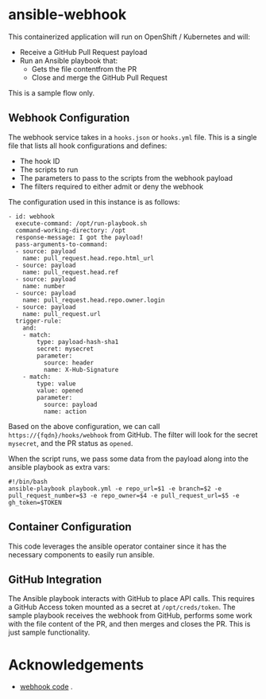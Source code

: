 # ansible-webhook
This containerized application will run on OpenShift / Kubernetes and will: 
- Receive a GitHub Pull Request payload
- Run an Ansible playbook that: 
  - Gets the file contentfrom the PR
  - Close and merge the GitHub Pull Request

This is a sample flow only. 

## Webhook Configuration
The webhook service takes in a `hooks.json` or `hooks.yml` file. This is a single file that lists all hook configurations and defines: 
- The hook ID
- The scripts to run
- The parameters to pass to the scripts from the webhook payload
- The filters required to either admit or deny the webhook

The configuration used in this instance is as follows:
```
- id: webhook
  execute-command: /opt/run-playbook.sh
  command-working-directory: /opt
  response-message: I got the payload!
  pass-arguments-to-command:
  - source: payload
    name: pull_request.head.repo.html_url
  - source: payload
    name: pull_request.head.ref
  - source: payload
    name: number
  - source: payload
    name: pull_request.head.repo.owner.login
  - source: payload
    name: pull_request.url
  trigger-rule:
    and:
    - match:
        type: payload-hash-sha1
        secret: mysecret
        parameter:
          source: header
          name: X-Hub-Signature
    - match:
        type: value
        value: opened
        parameter:
          source: payload
          name: action
```

Based on the above configuration, we can call `https://{fqdn}/hooks/webhook` from GitHub. The filter will look for the secret `mysecret`, and the PR status as `opened`. 

When the script runs, we pass some data from the payload along into the ansible playbook as extra vars: 

```
#!/bin/bash
ansible-playbook playbook.yml -e repo_url=$1 -e branch=$2 -e pull_request_number=$3 -e repo_owner=$4 -e pull_request_url=$5 -e gh_token=$TOKEN
```

## Container Configuration
This code leverages the ansible operator container since it has the necessary components to easily run ansible. 


## GitHub Integration
The Ansible playbook interacts with GitHub to place API calls. This requires a GitHub Access token mounted as a secret at `/opt/creds/token`.
The sample playbook receives the webhook from GitHub, performs some work with the file content of the PR, and then merges and closes the PR. This is just sample functionality. 


# Acknowledgements 
- [webhook code](https://github.com/adnanh/webhook)
.
